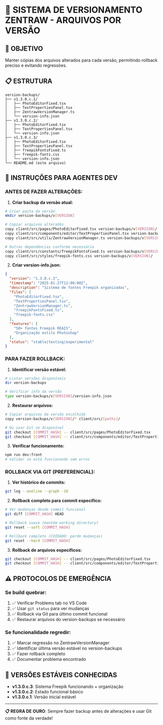 # 📁 SISTEMA DE VERSIONAMENTO ZENTRAW - ARQUIVOS POR VERSÃO

## 🎯 **OBJETIVO**
Manter cópias dos arquivos alterados para cada versão, permitindo rollback preciso e evitando regressões.

## 📋 **ESTRUTURA**

```
version-backups/
├── v1.3.0.c.1/
│   ├── PhotoEditorFixed.tsx
│   ├── TextPropertiesPanel.tsx
│   ├── ZentrawVersionManager.ts
│   └── version-info.json
├── v1.3.0.c.2/
│   ├── PhotoEditorFixed.tsx
│   ├── TextPropertiesPanel.tsx
│   └── version-info.json
├── v1.3.0.c.3/
│   ├── PhotoEditorFixed.tsx
│   ├── TextPropertiesPanel.tsx
│   ├── freepikFontsFixed.ts
│   ├── freepik-fonts.css
│   └── version-info.json
└── README.md (este arquivo)
```

## 🔧 **INSTRUÇÕES PARA AGENTES DEV**

### **ANTES DE FAZER ALTERAÇÕES:**

1. **Criar backup da versão atual:**
```bash
# Criar pasta da versão
mkdir version-backups/v[VERSION]

# Copiar arquivos alterados
copy client/src/pages/PhotoEditorFixed.tsx version-backups/v[VERSION]/
copy client/src/components/editor/TextPropertiesPanel.tsx version-backups/v[VERSION]/
copy client/src/utils/ZentrawVersionManager.ts version-backups/v[VERSION]/

# Outras dependências conforme necessário
copy client/src/constants/freepikFontsFixed.ts version-backups/v[VERSION]/
copy client/src/styles/freepik-fonts.css version-backups/v[VERSION]/
```

2. **Criar version-info.json:**
```json
{
  "version": "1.3.0.c.3",
  "timestamp": "2025-01-27T12:00:00Z",
  "description": "Sistema de fontes Freepik organizadas",
  "files": [
    "PhotoEditorFixed.tsx",
    "TextPropertiesPanel.tsx", 
    "ZentrawVersionManager.ts",
    "freepikFontsFixed.ts",
    "freepik-fonts.css"
  ],
  "features": [
    "50+ fontes Freepik REAIS",
    "Organização estilo Photoshop"
  ],
  "status": "stable|testing|experimental"
}
```

### **PARA FAZER ROLLBACK:**

1. **Identificar versão estável:**
```bash
# Listar versões disponíveis
dir version-backups

# Verificar info da versão
type version-backups/v[VERSION]/version-info.json
```

2. **Restaurar arquivos:**
```bash
# Copiar arquivos da versão escolhida
copy version-backups/v[VERSION]/* client/src/[paths]/

# Ou usar Git se disponível
git checkout [COMMIT_HASH] -- client/src/pages/PhotoEditorFixed.tsx
git checkout [COMMIT_HASH] -- client/src/components/editor/TextPropertiesPanel.tsx
```

3. **Verificar funcionamento:**
```bash
npm run dev:front
# Validar se está funcionando sem erros
```

### **ROLLBACK VIA GIT (PREFERENCIAL):**

1. **Ver histórico de commits:**
```bash
git log --oneline --graph -10
```

2. **Rollback completo para commit específico:**
```bash
# Ver mudanças desde commit funcional
git diff [COMMIT_HASH] HEAD

# Rollback suave (mantém working directory)
git reset --soft [COMMIT_HASH]

# Rollback completo (CUIDADO: perde mudanças)
git reset --hard [COMMIT_HASH]
```

3. **Rollback de arquivos específicos:**
```bash
git checkout [COMMIT_HASH] -- client/src/pages/PhotoEditorFixed.tsx
git checkout [COMMIT_HASH] -- client/src/components/editor/TextPropertiesPanel.tsx
```

## ⚠️ **PROTOCOLOS DE EMERGÊNCIA**

### **Se build quebrar:**
1. ✅ Verificar Problems tab no VS Code
2. ✅ Usar `git status` para ver mudanças
3. ✅ Rollback via Git para último commit funcional
4. ✅ Restaurar arquivos do version-backups se necessário

### **Se funcionalidade regredir:**
1. ✅ Marcar regressão no ZentrawVersionManager
2. ✅ Identificar última versão estável no version-backups
3. ✅ Fazer rollback completo
4. ✅ Documentar problema encontrado

## 🎯 **VERSÕES ESTÁVEIS CONHECIDAS**

- **v1.3.0.c.3**: Sistema Freepik funcionando + organização
- **v1.3.0.c.2**: Estado funcional básico
- **v1.3.0.c.1**: Versão inicial estável

---

**📋 REGRA DE OURO**: Sempre fazer backup antes de alterações e usar Git como fonte da verdade!
